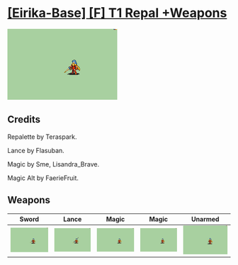 # [\[Eirika-Base\] \[F\] T1 Repal +Weapons](./)
 

<img src="./1.%20Sword/Sword_000.png" alt="[Eirika-Base] [F] T1 Repal +Weapons standing" />

## Credits

Repalette by Teraspark.

Lance by Flasuban.

Magic by Sme, Lisandra_Brave.

Magic Alt by FaerieFruit.

## Weapons
 

|Sword |Lance |Magic |Magic |Unarmed |
|  :---: | :---: | :---: | :---: | :---: |
| <img alt="Sword animation" src="./1.%20Sword/Sword.gif" /> | <img alt="Lance animation" src="./2.%20Lance/Lance.gif" /> | <img alt="Magic animation" src="./6.%20Magic/Magic.gif" /> | <img alt="Magic animation" src="./6.%20Magic%20Alt/Magic.gif" /> | <img alt="Unarmed animation" src="./8.%20Unarmed/Unarmed.gif" /> |
